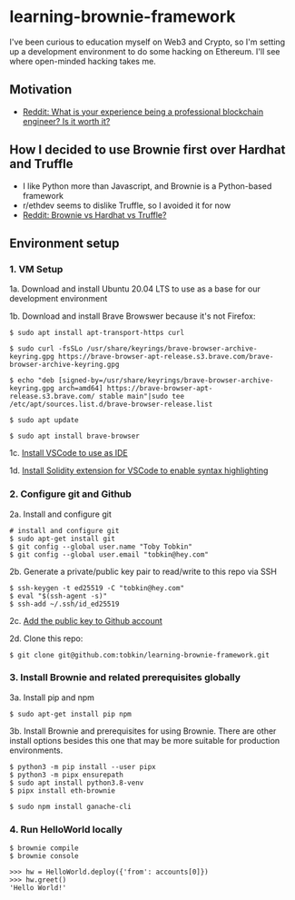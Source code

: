 # learning-brownie-framework

I've been curious to education myself on Web3 and Crypto, so I'm setting up a development environment to do some hacking on Ethereum. I'll see where open-minded hacking takes me.

## Motivation
- [Reddit: What is your experience being a professional blockchain engineer? Is it worth it?](https://www.reddit.com/r/ethdev/comments/s66a3x/what_is_your_experience_being_a_professional/)

## How I decided to use Brownie first over Hardhat and Truffle
- I like Python more than Javascript, and Brownie is a Python-based framework
- r/ethdev seems to dislike Truffle, so I avoided it for now
- [Reddit: Brownie vs Hardhat vs Truffle?](https://www.reddit.com/r/ethdev/comments/rkw5nq/brownie_vs_hardhat_vs_truffle/)

## Environment setup

### 1. VM Setup
1a. Download and install Ubuntu 20.04 LTS to use as a base for our development environment

1b. Download and install Brave Browswer because it's not Firefox:
```
$ sudo apt install apt-transport-https curl

$ sudo curl -fsSLo /usr/share/keyrings/brave-browser-archive-keyring.gpg https://brave-browser-apt-release.s3.brave.com/brave-browser-archive-keyring.gpg

$ echo "deb [signed-by=/usr/share/keyrings/brave-browser-archive-keyring.gpg arch=amd64] https://brave-browser-apt-release.s3.brave.com/ stable main"|sudo tee /etc/apt/sources.list.d/brave-browser-release.list

$ sudo apt update

$ sudo apt install brave-browser
```

1c. [Install VSCode to use as IDE](git@github.com:tobkin/learning-brownie-framework.git)

1d. [Install Solidity extension for VSCode to enable syntax highlighting](https://marketplace.visualstudio.com/items?itemName=JuanBlanco.solidity)

### 2. Configure git and Github
2a. Install and configure git
```
# install and configure git
$ sudo apt-get install git
$ git config --global user.name "Toby Tobkin"
$ git config --global user.email "tobkin@hey.com"
```

2b. Generate a private/public key pair to read/write to this repo via SSH
```
$ ssh-keygen -t ed25519 -C "tobkin@hey.com"
$ eval "$(ssh-agent -s)"
$ ssh-add ~/.ssh/id_ed25519
```

2c. [Add the public key to Github account](https://github.com/settings/keys)

2d. Clone this repo:
```
$ git clone git@github.com:tobkin/learning-brownie-framework.git
```

### 3. Install Brownie and related prerequisites globally
3a. Install pip and npm
```
$ sudo apt-get install pip npm
```

3b. Install Brownie and prerequisites for using Brownie. There are other install options besides this one that may be more suitable for production environments.
```
$ python3 -m pip install --user pipx
$ python3 -m pipx ensurepath
$ sudo apt install python3.8-venv
$ pipx install eth-brownie

$ sudo npm install ganache-cli
```

### 4. Run HelloWorld locally
```
$ brownie compile
$ brownie console

>>> hw = HelloWorld.deploy({'from': accounts[0]})
>>> hw.greet()
'Hello World!'

```
